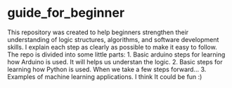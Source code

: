 # guide_for_beginner

This repository was created to help beginners strengthen their understanding of logic structures, algorithms, and software development skills. I explain each step as clearly as possible to make it easy to follow. The repo is divided into some little parts:
	1.	Basic arduino steps for learning how Arduino is used. It will helps us understan the logic.
	2.	Basic steps for learning how Python is used. When we take a few steps forward... 
	3.	Examples of machine learning applications. I think It could be fun :)
